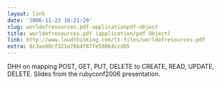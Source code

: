 ```yaml
---
layout: link
date: '2006-11-23 16:21:29'
slug: worldofresources.pdf-applicationpdf-object
title: worldofresources.pdf (application/pdf Object)
link: http://www.loudthinking.com/lt-files/worldofresources.pdf
extra: 8c3ae60cf321e76b4f87fe50864ccdb5
---
```


DHH on mapping POST, GET, PUT, DELETE to CREATE, READ, UPDATE, DELETE. Slides from the rubyconf2006 presentation.